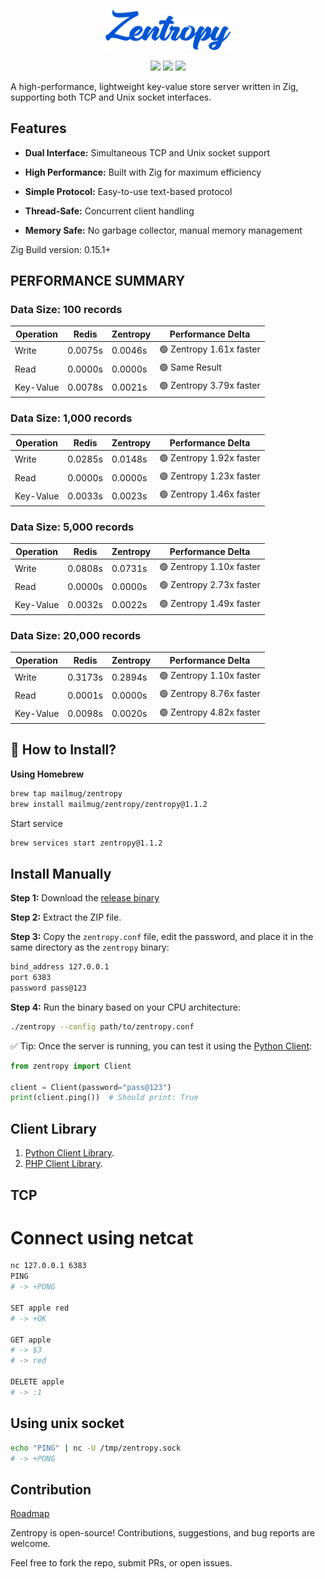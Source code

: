 <p align="center"><a href="#logo"><img src="https://raw.githubusercontent.com/mailmug/zentropy/main/logo.png" width="200" alt="Zentropy Logo"></a></p>
<p align="center">
    <a href="https://github.com/mailmug/zentropy/releases/latest"><img src="https://badgen.net/github/release/mailmug/zentropy" /></a>
    <a href="LICENSE"><img src="https://badgen.net/github/license/mailmug/zentropy" /></a>
    <a href="https://github.com/mailmug/zentropy"><img src="https://badgen.net/badge/project/zentropy/blue" /></a>
</p>


A high-performance, lightweight key-value store server written in Zig, supporting both TCP and Unix socket interfaces.

## Features
- **Dual Interface:** Simultaneous TCP and Unix socket support

- **High Performance:** Built with Zig for maximum efficiency

- **Simple Protocol:** Easy-to-use text-based protocol

- **Thread-Safe:** Concurrent client handling

- **Memory Safe:** No garbage collector, manual memory management

Zig Build version: 0.15.1+

## PERFORMANCE SUMMARY

### Data Size: 100 records

| Operation   | Redis    | Zentropy | Performance Delta |
|-------------|----------|----------|-------------------|
| Write       | 0.0075s  | 0.0046s  | 🟢 Zentropy 1.61x faster |
| Read        | 0.0000s  | 0.0000s  | 🟢 Same Result |
| Key-Value   | 0.0078s  | 0.0021s  | 🟢 Zentropy 3.79x faster |

### Data Size: 1,000 records

| Operation   | Redis    | Zentropy | Performance Delta |
|-------------|----------|----------|-------------------|
| Write       | 0.0285s  | 0.0148s  | 🟢 Zentropy 1.92x faster |
| Read        | 0.0000s  | 0.0000s  | 🟢 Zentropy 1.23x faster |
| Key-Value   | 0.0033s  | 0.0023s  | 🟢 Zentropy 1.46x faster |

### Data Size: 5,000 records

| Operation   | Redis    | Zentropy | Performance Delta |
|-------------|----------|----------|-------------------|
| Write       | 0.0808s  | 0.0731s  | 🟢 Zentropy 1.10x faster |
| Read        | 0.0000s  | 0.0000s  | 🟢 Zentropy 2.73x faster |
| Key-Value   | 0.0032s  | 0.0022s  | 🟢 Zentropy 1.49x faster |

### Data Size: 20,000 records

| Operation   | Redis    | Zentropy | Performance Delta |
|-------------|----------|----------|-------------------|
| Write       | 0.3173s  | 0.2894s  | 🟢 Zentropy 1.10x faster |
| Read        | 0.0001s  | 0.0000s  | 🟢 Zentropy 8.76x faster |
| Key-Value   | 0.0098s  | 0.0020s  | 🟢 Zentropy 4.82x faster |


## 🧩 How to Install?
**Using Homebrew**
```bash
brew tap mailmug/zentropy
brew install mailmug/zentropy/zentropy@1.1.2
```
Start service
```bash
brew services start zentropy@1.1.2
```
## Install Manually
**Step 1:** Download the [release binary](https://github.com/mailmug/zentropy/releases/tag/v1.0.0)

**Step 2:** Extract the ZIP file.

**Step 3:** Copy the `zentropy.conf` file, edit the password, and place it in the same directory as the `zentropy` binary:

```bash
bind_address 127.0.0.1
port 6383
password pass@123
```
**Step 4:** Run the binary based on your CPU architecture:
```bash
./zentropy --config path/to/zentropy.conf
```

✅ Tip: Once the server is running, you can test it using the [Python Client](https://pypi.org/project/zentropy-py/):
```python
from zentropy import Client

client = Client(password="pass@123")
print(client.ping())  # Should print: True
```

## Client Library
1. [Python Client Library](https://pypi.org/project/zentropy-py/).
2. [PHP Client Library](https://packagist.org/packages/mailmug/zentropy-php).

## TCP

# Connect using netcat
```bash
nc 127.0.0.1 6383
PING
# -> +PONG

SET apple red
# -> +OK

GET apple
# -> $3
# -> red

DELETE apple
# -> :1
```


## Using unix socket
```bash
echo "PING" | nc -U /tmp/zentropy.sock
# -> +PONG
```

## Contribution
[Roadmap](https://github.com/mailmug/zentropy/issues/9)

Zentropy is open-source! Contributions, suggestions, and bug reports are welcome.

Feel free to fork the repo, submit PRs, or open issues.
